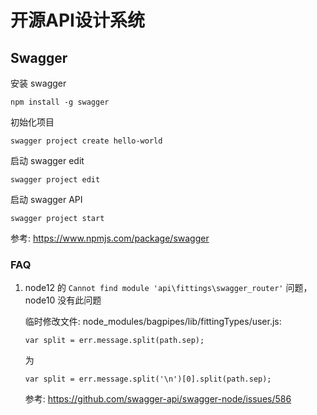 # 开源API设计系统

## Swagger

安装 swagger
```
npm install -g swagger
```

初始化项目 
```
swagger project create hello-world
```

启动 swagger edit
```
swagger project edit
```

启动 swagger API
```
swagger project start
```

参考: https://www.npmjs.com/package/swagger
### FAQ
1. node12 的 `Cannot find module 'api\fittings\swagger_router'` 问题， node10 没有此问题

    临时修改文件: node_modules/bagpipes/lib/fittingTypes/user.js:
    ```
    var split = err.message.split(path.sep);
    ```
    为
    ```
    var split = err.message.split('\n')[0].split(path.sep);
    ```
    参考: https://github.com/swagger-api/swagger-node/issues/586